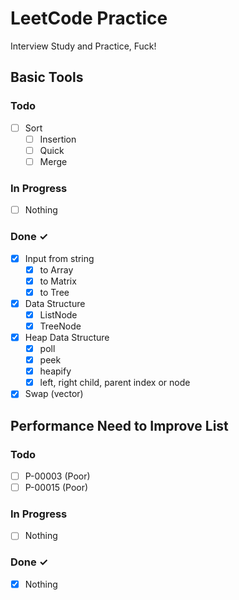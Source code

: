 # LeetCode Practice
Interview Study and Practice, Fuck!

## Basic Tools

### Todo

- [ ] Sort
  - [ ] Insertion
  - [ ] Quick
  - [ ] Merge

### In Progress

- [ ] Nothing

### Done ✓

- [x] Input from string
  - [x] to Array
  - [x] to Matrix
  - [x] to Tree
- [x] Data Structure
  - [x] ListNode
  - [x] TreeNode
- [x] Heap Data Structure
  - [x] poll
  - [x] peek
  - [x] heapify
  - [x] left, right child, parent index or node
- [x] Swap (vector)

## Performance Need to Improve List

### Todo

- [ ] P-00003 (Poor)
- [ ] P-00015 (Poor)

### In Progress

- [ ] Nothing

### Done ✓

- [x] Nothing

